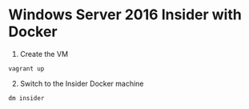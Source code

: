 # Windows Server 2016 Insider with Docker

1. Create the VM

```
vagrant up
```

2. Switch to the Insider Docker machine

```
dm insider
```
